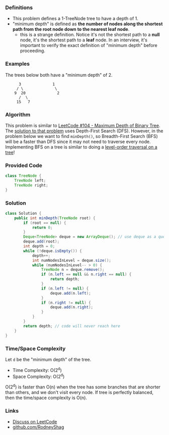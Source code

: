 ### Definitions

- This problem defines a 1-TreeNode tree to have a depth of 1.
- "minimum depth" is defined as __the number of nodes along the shortest path from the root node down to the nearest leaf node__.
    - this is a strange definition. Notice it's not the shortest path to a __null__ node, it's the shortest path to a __leaf__ node. In an interview, it's important to verify the exact definition of "minimum depth" before proceeding.

### Examples

The trees below both have a "minimum depth" of 2.

```
      3              1
     / \              \
    9  20              2
      /  \
     15   7
```

### Algorithm

This problem is similar to [LeetCode #104 - Maximum Depth of Binary Tree](https://leetcode.com/problems/maximum-depth-of-binary-tree). The [solution to that problem](https://github.com/RodneyShag/LeetCode_solutions/blob/master/Solutions/Maximum%20Depth%20of%20Binary%20Tree.md) uses Depth-First Search (DFS). However, in the problem below we want to find `minDepth()`, so Breadth-First Search (BFS) will be a faster than DFS since it may not need to traverse every node. Implementing BFS on a tree is similar to doing a [level-order traversal on a tree](https://github.com/RodneyShag/LeetCode_solutions/blob/master/Solutions/Binary%20Tree%20Level%20Order%20Traversal.md)!

### Provided Code

```java
class TreeNode {
    TreeNode left;
    TreeNode right;
}
```

### Solution

```java
class Solution {
    public int minDepth(TreeNode root) {
        if (root == null) {
            return 0;
        }
        Deque<TreeNode> deque = new ArrayDeque(); // use deque as a queue
        deque.add(root);
        int depth = 0;
        while (!deque.isEmpty()) {
            depth++;
            int numNodesInLevel = deque.size();
            while (numNodesInLevel-- > 0) {
                TreeNode n = deque.remove();
                if (n.left == null && n.right == null) {
                    return depth;
                }
                if (n.left != null) {
                    deque.add(n.left);
                }
                if (n.right != null) {
                    deque.add(n.right);
                }
            }
        }
        return depth; // code will never reach here
    }
}
```

### Time/Space Complexity

Let `d` be the "minimum depth" of the tree.

-  Time Complexity: O(2<sup>d</sup>)
- Space Complexity: O(2<sup>d</sup>)

O(2<sup>d</sup>) is faster than O(n) when the tree has some branches that are shorter than others, and we don't visit every node. If tree is perfectly balanced, then the time/space complexity is O(n).

### Links

- [Discuss on LeetCode](https://leetcode.com/problems/minimum-depth-of-binary-tree/discuss/458691)
- [github.com/RodneyShag](https://github.com/RodneyShag)
